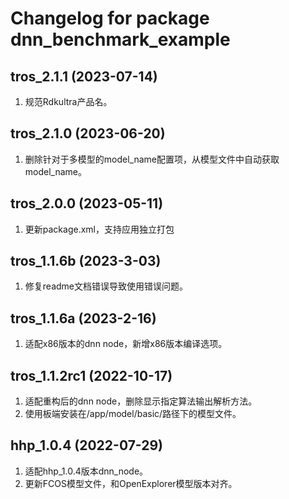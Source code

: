 # Changelog for package dnn_benchmark_example

tros_2.1.1 (2023-07-14)
------------------
1. 规范Rdkultra产品名。

tros_2.1.0 (2023-06-20)
------------------
1. 删除针对于多模型的model_name配置项，从模型文件中自动获取model_name。


tros_2.0.0 (2023-05-11)
------------------
1. 更新package.xml，支持应用独立打包

tros_1.1.6b (2023-3-03)
------------------
1. 修复readme文档错误导致使用错误问题。


tros_1.1.6a (2023-2-16)
------------------
1. 适配x86版本的dnn node，新增x86版本编译选项。


tros_1.1.2rc1 (2022-10-17)
------------------
1. 适配重构后的dnn node，删除显示指定算法输出解析方法。
2. 使用板端安装在/app/model/basic/路径下的模型文件。


hhp_1.0.4 (2022-07-29)
------------------
1. 适配hhp_1.0.4版本dnn_node。
2. 更新FCOS模型文件，和OpenExplorer模型版本对齐。
